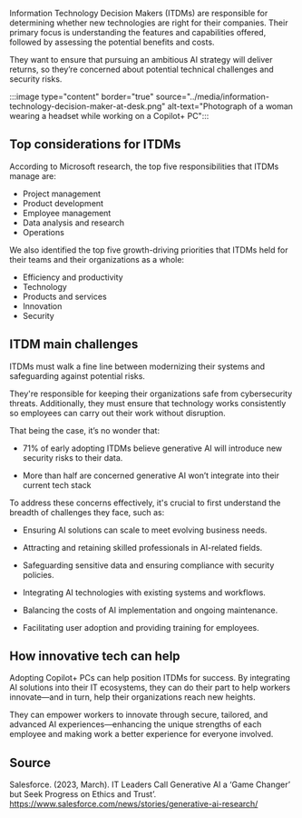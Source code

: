 Information Technology Decision Makers (ITDMs) are responsible for determining whether new technologies are right for their companies. Their primary focus is understanding the features and capabilities offered, followed by assessing the potential benefits and costs.

They want to ensure that pursuing an ambitious AI strategy will deliver returns, so they’re concerned about potential technical challenges and security risks.

:::image type="content" border="true" source="../media/information-technology-decision-maker-at-desk.png" alt-text="Photograph of a woman wearing a headset while working on a Copilot+ PC":::

## Top considerations for ITDMs

According to Microsoft research, the top five responsibilities that ITDMs manage are:

- Project management
- Product development
- Employee management
- Data analysis and research
- Operations

We also identified the top five growth-driving priorities that ITDMs held for their teams and their organizations as a whole:

- Efficiency and productivity
- Technology
- Products and services
- Innovation
- Security

## ITDM main challenges

ITDMs must walk a fine line between modernizing their systems and safeguarding against potential risks.

They're responsible for keeping their organizations safe from cybersecurity threats. Additionally, they must ensure that technology works consistently so employees can carry out their work without disruption.

That being the case, it’s no wonder that:

- 71% of early adopting ITDMs believe generative AI will introduce new security risks to their data.

- More than half are concerned generative AI won’t integrate into their current tech stack

To address these concerns effectively, it's crucial to first understand the breadth of challenges they face, such as:

- Ensuring AI solutions can scale to meet evolving business needs.

- Attracting and retaining skilled professionals in AI-related fields.

- Safeguarding sensitive data and ensuring compliance with security policies.

- Integrating AI technologies with existing systems and workflows.

- Balancing the costs of AI implementation and ongoing maintenance.

- Facilitating user adoption and providing training for employees.

## How innovative tech can help

Adopting Copilot+ PCs can help position ITDMs for success. By integrating AI solutions into their IT ecosystems, they can do their part to help workers innovate—and in turn, help their organizations reach new heights.

They can empower workers to innovate through secure, tailored, and advanced AI experiences—enhancing the unique strengths of each employee and making work a better experience for everyone involved.

## Source

Salesforce. (2023, March). IT Leaders Call Generative AI a ‘Game Changer’ but Seek Progress on Ethics and Trust’. https://www.salesforce.com/news/stories/generative-ai-research/